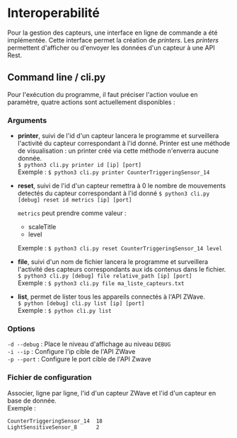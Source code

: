 
# Interoperabilité

Pour la gestion des capteurs, une interface en ligne de commande a été implémentée. Cette interface permet la création de *printers*. Les *printers* permettent d'afficher ou d'envoyer les données d'un capteur à une API Rest. 

## Command line / cli.py
Pour l'exécution du programme, il faut préciser l'action voulue en paramètre, quatre actions sont actuellement disponibles : 

### Arguments

 - **printer**, suivi de l'id d'un capteur lancera le programme et surveillera l'activité du capteur correspondant à l'id donné. Printer est une méthode de visualisation : un printer créé via cette méthode n'enverra aucune donnée.  
`$ python3 cli.py printer id [ip] [port]`  
Exemple : `$ python3 cli.py printer CounterTriggeringSensor_14`

 - **reset**, suivi de l'id d'un capteur remettra à 0 le nombre de mouvements detectés du capteur correspondant à l'id donné
 `$ python3 cli.py [debug] reset id metrics [ip] [port]`

	`metrics` peut prendre comme valeur : 
	 - scaleTitle
	 - level

	Exemple : `$ python3 cli.py reset CounterTriggeringSensor_14 level`

- **file**, suivi d'un nom de fichier lancera le programme et surveillera l'activité des capteurs correspondants aux ids contenus dans le fichier.  
`$ python3 cli.py [debug] file relative_path [ip] [port]`  
Exemple : `$ python3 cli.py file ma_liste_capteurs.txt`

- **list**, permet de lister tous les appareils connectés à l'API ZWave.  
`$ python [debug] cli.py list [ip] [port]`  
Exemple : `$ python cli.py list` 

### Options 

`-d --debug` 	: Place le niveau d'affichage au niveau `DEBUG`  
`-i --ip`		: Configure l'ip cible de l'API ZWave  
`-p --port`		: Configure le port cible de l'API Zwave  

### Fichier de configuration 

Associer, ligne par ligne, l'id d'un capteur ZWave et l'id d'un capteur en base de donnée.  
Exemple : 
```vim
CounterTriggeringSensor_14	18
LightSensitiveSensor_8 		2
```
